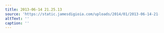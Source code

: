 ```yaml
---
title: 2013-06-14 21.25.13
source: 'https://static.jamesdigioia.com/uploads/2014/01/2013-06-14-21-25-13-scaled.jpg'
altText: ''
caption: ''
---
```



